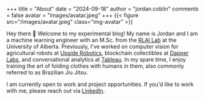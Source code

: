 +++
title = "About"
date = "2024-09-18"
author = "jordan.coblin"
comments = false
avatar = "images/avatar.jpeg"
+++
{{< figure src="/images/avatar.jpeg" class="img-avatar" >}}

Hey there 👋 Welcome to my experimental blog! My name is Jordan and I am a machine learning engineer with an M.Sc. from the [RLAI Lab](http://rlai.ualberta.ca/) at the University of Alberta. Previously, I've worked on computer vision for agricultural robots at [Upside Robotics](https://upsiderobotics.com/), blockchain collectibles at [Dapper Labs](https://www.dapperlabs.com/), and conversational analytics at [Tableau](https://www.tableau.com/). In my spare time, I enjoy training the art of folding clothes with humans in them, also commonly referred to as Brazilian Jiu Jitsu.

I am currently open to work and project opportunities. If you'd like to work with me, please reach out via [LinkedIn](https://www.linkedin.com/in/jordan-coblin-59237597).